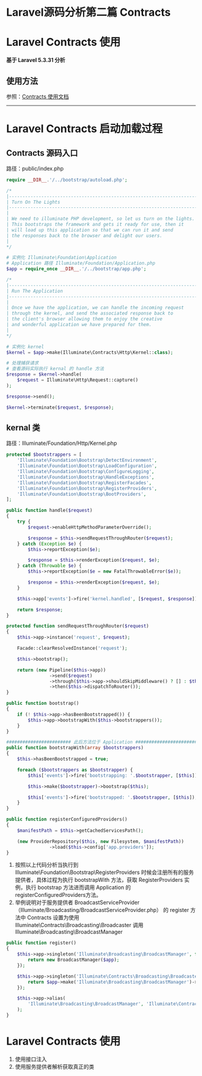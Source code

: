 Laravel源码分析第二篇 Contracts
===

# Laravel Contracts 使用

**基于 Laravel 5.3.31 分析**

## 使用方法

参照：[Contracts 使用文档](http://laravelacademy.org/post/5826.html)

---------------------

# Laravel Contracts 启动加载过程

## Contracts 源码入口

路径：public/index.php

```php
require __DIR__.'/../bootstrap/autoload.php';

/*
|--------------------------------------------------------------------------
| Turn On The Lights
|--------------------------------------------------------------------------
|
| We need to illuminate PHP development, so let us turn on the lights.
| This bootstraps the framework and gets it ready for use, then it
| will load up this application so that we can run it and send
| the responses back to the browser and delight our users.
|
*/

# 实例化 Illuminate\Foundation\Application
# Application 路径 Illuminate/Foundation/Application.php
$app = require_once __DIR__.'/../bootstrap/app.php';

/*
|--------------------------------------------------------------------------
| Run The Application
|--------------------------------------------------------------------------
|
| Once we have the application, we can handle the incoming request
| through the kernel, and send the associated response back to
| the client's browser allowing them to enjoy the creative
| and wonderful application we have prepared for them.
|
*/

# 实例化 kernel 
$kernel = $app->make(Illuminate\Contracts\Http\Kernel::class);

# 处理捕获请求
# 查看源码实际执行 kernal 的 handle 方法
$response = $kernel->handle(
    $request = Illuminate\Http\Request::capture()
);

$response->send();

$kernel->terminate($request, $response);
```

## kernal 类

路径：Illuminate/Foundation/Http/Kernel.php

```php
protected $bootstrappers = [
    'Illuminate\Foundation\Bootstrap\DetectEnvironment',
    'Illuminate\Foundation\Bootstrap\LoadConfiguration',
    'Illuminate\Foundation\Bootstrap\ConfigureLogging',
    'Illuminate\Foundation\Bootstrap\HandleExceptions',
    'Illuminate\Foundation\Bootstrap\RegisterFacades',
    'Illuminate\Foundation\Bootstrap\RegisterProviders',
    'Illuminate\Foundation\Bootstrap\BootProviders',
];

public function handle($request)
{
    try {
        $request->enableHttpMethodParameterOverride();

        $response = $this->sendRequestThroughRouter($request);
    } catch (Exception $e) {
        $this->reportException($e);

        $response = $this->renderException($request, $e);
    } catch (Throwable $e) {
        $this->reportException($e = new FatalThrowableError($e));

        $response = $this->renderException($request, $e);
    }

    $this->app['events']->fire('kernel.handled', [$request, $response]);

    return $response;
}

protected function sendRequestThroughRouter($request)
{
    $this->app->instance('request', $request);

    Facade::clearResolvedInstance('request');

    $this->bootstrap();

    return (new Pipeline($this->app))
                ->send($request)
                ->through($this->app->shouldSkipMiddleware() ? [] : $this->middleware)
                ->then($this->dispatchToRouter());
}

public function bootstrap()
{
    if (! $this->app->hasBeenBootstrapped()) {
        $this->app->bootstrapWith($this->bootstrappers());
    }
}

######################## 此后方法位于 Application ########################################
public function bootstrapWith(array $bootstrappers)
{
    $this->hasBeenBootstrapped = true;

    foreach ($bootstrappers as $bootstrapper) {
        $this['events']->fire('bootstrapping: '.$bootstrapper, [$this]);

        $this->make($bootstrapper)->bootstrap($this);

        $this['events']->fire('bootstrapped: '.$bootstrapper, [$this]);
    }
}

public function registerConfiguredProviders()
{
    $manifestPath = $this->getCachedServicesPath();

    (new ProviderRepository($this, new Filesystem, $manifestPath))
                ->load($this->config['app.providers']);
}

```
1. 按照以上代码分析当执行到 Illuminate\Foundation\Bootstrap\RegisterProviders 时候会注册所有的服务提供者，具体过程为执行 bootstrapWith 方法，获取 RegisterProviders 实例，执行 bootstrap 方法进而调用 Application 的 registerConfiguredProviders方法。
2. 举例说明对于服务提供者 BroadcastServiceProvider（Illuminate/Broadcasting/BroadcastServiceProvider.php） 的 register 方法中 Contracts 设置为使用 Illuminate\Contracts\Broadcasting\Broadcaster 调用 Illuminate\Broadcasting\BroadcastManager

```php
public function register()
{
    $this->app->singleton('Illuminate\Broadcasting\BroadcastManager', function ($app) {
        return new BroadcastManager($app);
    });

    $this->app->singleton('Illuminate\Contracts\Broadcasting\Broadcaster', function ($app) {
        return $app->make('Illuminate\Broadcasting\BroadcastManager')->connection();
    });

    $this->app->alias(
        'Illuminate\Broadcasting\BroadcastManager', 'Illuminate\Contracts\Broadcasting\Factory'
    );
}
```

# Laravel Contracts 使用

1. 使用接口注入
2. 使用服务提供者解析获取真正的类